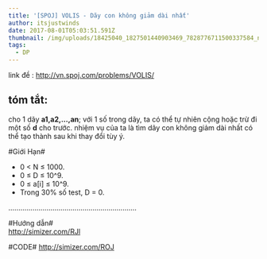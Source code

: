 ```yaml
---
title: '[SPOJ] VOLIS - Dãy con không giảm dài nhất'
author: itsjustwinds
date: 2017-08-01T05:03:51.591Z
thumbnail: /img/uploads/18425040_1827501440903469_7828776711500337584_n.jpg
tags:
  - DP
---
```

link đề : http://vn.spoj.com/problems/VOLIS/

## tóm tắt: 
cho 1 dãy **a1,a2,...,an**; với 1 số trong dãy, ta có thể tự nhiên cộng hoặc trừ đi một số **d** cho trước. nhiệm vụ của ta là tìm dãy con không giảm dài nhất có thể tạo thành sau khi thay đổi tùy ý.


#Giới Hạn# 
* 0 &lt; N ≤ 1000.
* 0 ≤ D ≤ 10^9.
* 0 ≤ a\[i\] ≤ 10^9.
* Trong 30% số test, D = 0.

................................................................



#Hướng dẫn#  
http://simizer.com/RJl


#CODE# 
http://simizer.com/ROJ


